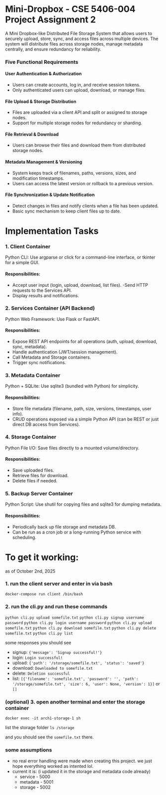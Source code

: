 # Mini-Dropbox - CSE 5406-004 Project Assignment 2

A Mini Dropbox-like Distributed File Storage System that allows users to securely upload, store, sync, and access files across multiple devices. The system will distribute files across storage nodes, manage metadata centrally, and ensure redundancy for reliability.

### Five Functional Requirements

#### User Authentication & Authorization
- Users can create accounts, log in, and receive session tokens.
- Only authenticated users can upload, download, or manage files.

#### File Upload & Storage Distribution
- Files are uploaded via a client API and split or assigned to storage nodes.
- Support for multiple storage nodes for redundancy or sharding.

#### File Retrieval & Download
- Users can browse their files and download them from distributed storage nodes.

#### Metadata Management & Versioning
- System keeps track of filenames, paths, versions, sizes, and modification timestamps.
- Users can access the latest version or rollback to a previous version.

#### File Synchronization & Update Notification
- Detect changes in files and notify clients when a file has been updated.
- Basic sync mechanism to keep client files up to date.

# Implementation Tasks

### 1. Client Container
Python CLI: Use argparse or click for a command-line interface, or tkinter for a simple GUI.
#### Responsibilities:
- Accept user input (login, upload, download, list files).
 -Send HTTP requests to the Services API.
- Display results and notifications.
### 2. Services Container (API Backend)
Python Web Framework: Use Flask or FastAPI.
#### Responsibilities:
- Expose REST API endpoints for all operations (auth, upload, download, sync, metadata).
- Handle authentication (JWT/session management).
- Call Metadata and Storage containers.
- Trigger sync notifications.
### 3. Metadata Container
Python + SQLite: Use sqlite3 (bundled with Python) for simplicity.
#### Responsibilities:
- Store file metadata (filename, path, size, versions, timestamps, user info).
- CRUD operations exposed via a simple Python API (can be REST or just direct DB access from Services).
### 4. Storage Container
Python File I/O: Save files directly to a mounted volume/directory.
#### Responsibilities:
- Save uploaded files.
- Retrieve files for download.
- Delete files if needed.
### 5. Backup Server Container
Python Script: Use shutil for copying files and sqlite3 for dumping metadata.
#### Responsibilities:
- Periodically back up file storage and metadata DB.
- Can be run as a cron job or a long-running Python service with scheduling.



# To get it working:
as of October 2nd, 2025

### 1. run the client server and enter in via bash
`docker-compose run client /bin/bash`

### 2. run the cli.py and run these commands
`python cli.py upload somefile.txt`
`python cli.py signup username password`
`python cli.py login username password`
`python cli.py upload somefile.txt`
`python cli.py download somefile.txt`
`python cli.py delete somefile.txt`
`python cli.py list`

some responses you should see
- signup: `{'message': 'Signup successful!'}`
- login:  `Login successful!`
- upload: `{'path': '/storage/somefile.txt', 'status': 'saved'}`
- download: `Downloaded to somefile.txt`
- delete: `Deletion successful` 
- list: `[{'filename': 'somefile.txt', 'password': '', 'path': '/storage/somefile.txt', 'size': 6, 'user': None, 'version': 1}]` or `[]`

### (optional) 3. open another terminal and enter the storage container
`docker exec -it arch1-storage-1 sh `

list the storage folder `ls /storage`

and you should see the `somefile.txt` there. 


### some assumptions
- no real error handling were made when creating this project. we just hope everything worked as intented lol. 
- current it is: (i updated it in the storage and metadata code already)
    - service - 5000
    - metadata - 5001
    - storage - 5002